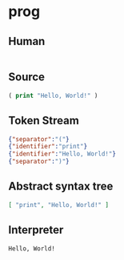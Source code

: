 # prog
## Human
```

```
## Source
```lisp
( print "Hello, World!" )
```
## Token Stream
```json
{"separator":"("}
{"identifier":"print"}
{"identifier":"Hello, World!"}
{"separator":")"}
```
## Abstract syntax tree
```json
[ "print", "Hello, World!" ]
```
## Interpreter
```bash
Hello, World!
```